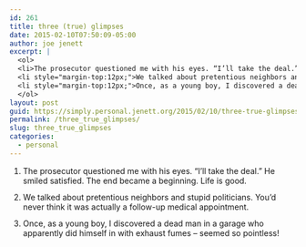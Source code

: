 ```yaml
---
id: 261
title: three (true) glimpses
date: 2015-02-10T07:50:09-05:00
author: joe jenett
excerpt: |
  <ol>
  <li>The prosecutor questioned me with his eyes. “I’ll take the deal.” He smiled satisfied. The end became a beginning. Life is good.</li>
  <li style="margin-top:12px;">We talked about pretentious neighbors and stupid politicians. You’d never think it was actually a follow-up medical appointment.</li>
  <li style="margin-top:12px;">Once, as a young boy, I discovered a dead man in a garage who apparently did himself in with exhaust fumes &ndash; seemed so pointless!</li>
  </ol>
layout: post
guid: https://simply.personal.jenett.org/2015/02/10/three-true-glimpses/
permalink: /three_true_glimpses/
slug: three_true_glimpses
categories:
  - personal
---
```

<ol>
<li>The prosecutor questioned me with his eyes. “I’ll take the deal.” He smiled satisfied. The end became a beginning. Life is good.</li>
<li style="margin-top:12px;">We talked about pretentious neighbors and stupid politicians. You’d never think it was actually a follow-up medical appointment.</li>
<li style="margin-top:12px;">Once, as a young boy, I discovered a dead man in a garage who apparently did himself in with exhaust fumes – seemed so pointless!</li>
</ol>